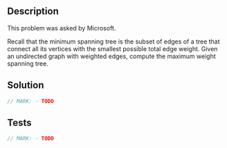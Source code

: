 ## Description

This problem was asked by Microsoft.

Recall that the minimum spanning tree is the subset of edges of a tree that connect all its vertices with the smallest possible total edge weight. Given an undirected graph with weighted edges, compute the maximum weight spanning tree.

## Solution

```swift
// MARK: - TODO
```

## Tests

```swift
// MARK: - TODO
```